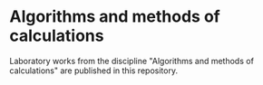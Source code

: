 # Algorithms and methods of calculations

Laboratory works from the discipline "Algorithms and methods of calculations" are published in this repository.

